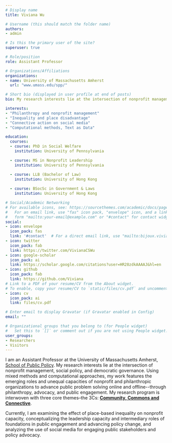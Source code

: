 ```yaml
---
# Display name
title: Viviana Wu

# Username (this should match the folder name)
authors:
- admin

# Is this the primary user of the site?
superuser: true

# Role/position
role: Assistant Professor

# Organizations/Affiliations
organizations:
- name: University of Massachusetts Amherst
  url: "www.umass.edu/spp/"

# Short bio (displayed in user profile at end of posts)
bio: My research interests lie at the intersection of nonprofit management, social policy, and democratic governance.

interests:
- "Philanthropy and nonprofit management"
- "Inequality and place disadvantage"
- "Connective action on social media"
- "Computational methods, Text as Data"

education:
  courses:
  - course: PhD in Social Welfare
    institution: University of Pennsylvania

  - course: MS in Nonprofit Leadership
    institution: University of Pennsylvania

  - course: LLB (Bachelor of Law)
    institution: University of Hong Kong
    
  - course: BSocSc in Government & Laws
    institution: University of Hong Kong

# Social/Academic Networking
# For available icons, see: https://sourcethemes.com/academic/docs/page-builder/#icons
#   For an email link, use "fas" icon pack, "envelope" icon, and a link in the
#   form "mailto:your-email@example.com" or "#contact" for contact widget.
social:
- icon: envelope
  icon_pack: fas
  link: '#contact'  # For a direct email link, use "mailto:bijoux.viviana@gmail.com".
- icon: twitter
  icon_pack: fab
  link: https://twitter.com/VivianaCSWu
- icon: google-scholar
  icon_pack: ai
  link: https://scholar.google.com/citations?user=HR28zdkAAAAJ&hl=en
- icon: github
  icon_pack: fab
  link: https://github.com/Viviana
# Link to a PDF of your resume/CV from the About widget.
# To enable, copy your resume/CV to `static/files/cv.pdf` and uncomment the lines below.
- icon: cv
  icon_pack: ai
  link: files/cv.pdf

# Enter email to display Gravatar (if Gravatar enabled in Config)
email: ""

# Organizational groups that you belong to (for People widget)
#   Set this to `[]` or comment out if you are not using People widget.
user_groups:
- Researchers
- Visitors
---
```


I am an Assistant Professor at the University of Massachusetts Amherst, [School of Public Policy](https://www.umass.edu/spp/). My research interests lie at the intersection of nonprofit management, social policy, and democratic governance. Using mixed methods and computational approaches, my work features the emerging roles and unequal capacities of nonprofit and philanthropic organizations to advance public problem solving online and offline--through philanthropy, advocacy, and public engagement. My research program is interwoven with three core themes–the 3Cs: [**Community, Commons and Connective**](https://connectivecommons.cc/projects/). 

Currently, I am examining the effect of place-based inequality on nonprofit capacity, conceptualizing the leadership capacity and intermediary roles of foundations in public engagement and advancing policy change, and analyzing the use of social media for engaging public stakeholders and policy advocacy. 

